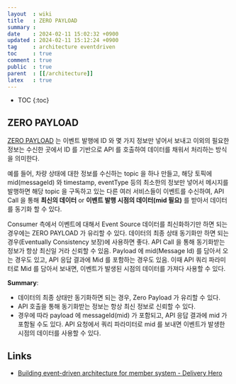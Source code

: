 ```yaml
---
layout  : wiki
title   : ZERO PAYLOAD
summary : 
date    : 2024-02-11 15:02:32 +0900
updated : 2024-02-11 15:12:24 +0900
tag     : architecture eventdriven
toc     : true
comment : true
public  : true
parent  : [[/architecture]]
latex   : true
---
```

* TOC
{:toc}

## ZERO PAYLOAD

[ZERO PAYLOAD](https://baekjungho.github.io/wiki/architecture/architecture-event-driven-system/#zero-payload)
는 이벤트 발행에 ID 와 몇 가지 정보만 넣어서 보내고 이외의 필요한 정보는 수신한 곳에서 ID 를 기반으로 API 를 호출하여 데이터를 채워서 처리하는 방식을 의미한다.

예를 들어, 차량 상태에 대한 정보를 수신하는 topic 을 하나 만들고, 해당 토픽에 mid(messageId) 와 timestamp, eventType 등의 최소한의 정보만 넣어서 메시지를 발행하면
해당 topic 을 구독하고 있는 다른 여러 서비스들이 이벤트를 수신하여, API Call 을 통해 __최신의 데이터__ or __이벤트 발행 시점의 데이터(mid 필요)__ 를 받아서 데이터를 동기화 할 수 있다.

Consumer 측에서 이벤트에 대해서 Event Source 데이터를 최신화하기만 하면 되는 경우에는 ZERO PAYLOAD 가 유리할 수 있다. 데이터의 최종 상태 동기화만 하면 되는 경우(Eventually Consistency 보장)에 사용하면 좋다.
API Call 을 통해 동기화받는 정보가 항상 최신일 거라 신뢰할 수 있음. Payload 에 mid(Message Id) 를 담아서 오는 경우도 있고, API 응답 결과에 Mid 를 포함하는 경우도 있음. 이때 API 쿼리 파라미터로 Mid 를 담아서 보내면, 이벤트가 발생된 시점의 데이터를 가져다 사용할 수 있다.

__Summary__:

- 데이터의 최종 상태만 동기화하면 되는 경우, Zero Payload 가 유리할 수 있다.
- API 호출을 통해 동기화받는 정보는 항상 최신 정보로 신뢰할 수 있다.
- 경우에 따라 payload 에 messageId(mid) 가 포함되고, API 응답 결과에 mid 가 포함될 수도 있다. API 요청에서 쿼리 파라미터로 mid 를 보내면 이벤트가 발생한 시점의 데이터를 사용할 수 있다.

## Links

- [Building event-driven architecture for member system - Delivery Hero](https://tech.deliveryhero.com/building-event-based-architecture-for-member-system/)
